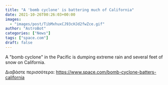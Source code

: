 ```yaml
---
title: "A 'bomb cyclone' is battering much of California"
date: 2021-10-26T00:26:03+00:00
images:
  - "images/post/TibMxhuxCJ93cHJd2fwZce.gif"
author: "AstroBot"
categories: ["News"]
tags: ["space.com"]
draft: false
---
```


A "bomb cyclone" in the Pacific is dumping extreme rain and several feet of snow on California. 

Διαβάστε περισσότερα: https://www.space.com/bomb-cyclone-batters-california
